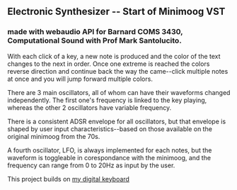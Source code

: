 ## Electronic Synthesizer -- Start of Minimoog VST 
### made with webaudio API for Barnard COMS 3430, Computational Sound with Prof Mark Santolucito. 


With each click of a key, a new note is produced and the color of the text changes to the next in order. Once one extreme
is reached the colors reverse direction and continue back the way the came--click multiple notes at once and you will jump
forward multiple colors.

There are 3 main oscillators, all of whom can have their waveforms changed independently. The first one's frequency is linked to the key playing,
whereas the other 2 oscillators have variable frequency.

There is a consistent ADSR envelope for all oscillators, but that envelope is shaped by user input characteristics--based on those available on the
original minimoog from the 70s.

A fourth oscillator, LFO, is always implemented for each notes, but the waveform is toggleable in corespondance with the minimoog, and the frequency
can range from 0 to 20Hz as input by the user.

This project builds on [my digital keyboard](https://github.com/miiklee/comp-sound-keyboard)
